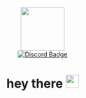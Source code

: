 <div id="header" align="center">
  <img src="https://i.giphy.com/media/v1.Y2lkPTc5MGI3NjExbW5lbDFtZDFiZW10anRhMDA4OHF3eWs1M2Yzemg0Z2dyeXhtb2ZtYiZlcD12MV9pbnRlcm5hbF9naWZfYnlfaWQmY3Q9Zw/xUNd9NhSi2YDdc5QuQ/giphy.gif" width="100"/>
</div>

<div id="badges" align="center">
  <a href="https://discord.gg/tXW7WK6x6s">
    <img src="https://img.shields.io/badge/Discord-blue?style=for-the-badge&logo=discord&logoColor=white" alt="Discord Badge"/>
  </a>
</div>

<div id="badges" align="center">
    <img src="https://komarev.com/ghpvc/?username=BankruptBrofessional&style=flat-square&color=blue" alt=""/>
</div>

<h1>
    <div id="badges" align="center">
        hey there
        <img src="https://media.giphy.com/media/hvRJCLFzcasrR4ia7z/giphy.gif" width="30px"/>
    </div>
</h1>
